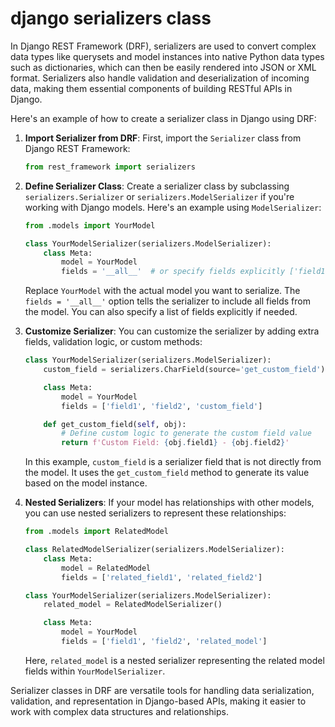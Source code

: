 # django serializers class

In Django REST Framework (DRF), serializers are used to convert complex data types like querysets and model instances into native Python data types such as dictionaries, which can then be easily rendered into JSON or XML format. Serializers also handle validation and deserialization of incoming data, making them essential components of building RESTful APIs in Django.

Here's an example of how to create a serializer class in Django using DRF:

1. **Import Serializer from DRF**:
   First, import the `Serializer` class from Django REST Framework:

   ```python
   from rest_framework import serializers
   ```

2. **Define Serializer Class**:
   Create a serializer class by subclassing `serializers.Serializer` or `serializers.ModelSerializer` if you're working with Django models. Here's an example using `ModelSerializer`:

   ```python
   from .models import YourModel

   class YourModelSerializer(serializers.ModelSerializer):
       class Meta:
           model = YourModel
           fields = '__all__'  # or specify fields explicitly ['field1', 'field2', ...]
   ```

   Replace `YourModel` with the actual model you want to serialize. The `fields = '__all__'` option tells the serializer to include all fields from the model. You can also specify a list of fields explicitly if needed.

3. **Customize Serializer**:
   You can customize the serializer by adding extra fields, validation logic, or custom methods:

   ```python
   class YourModelSerializer(serializers.ModelSerializer):
       custom_field = serializers.CharField(source='get_custom_field')

       class Meta:
           model = YourModel
           fields = ['field1', 'field2', 'custom_field']

       def get_custom_field(self, obj):
           # Define custom logic to generate the custom field value
           return f'Custom Field: {obj.field1} - {obj.field2}'
   ```

   In this example, `custom_field` is a serializer field that is not directly from the model. It uses the `get_custom_field` method to generate its value based on the model instance.

4. **Nested Serializers**:
   If your model has relationships with other models, you can use nested serializers to represent these relationships:

   ```python
   from .models import RelatedModel

   class RelatedModelSerializer(serializers.ModelSerializer):
       class Meta:
           model = RelatedModel
           fields = ['related_field1', 'related_field2']

   class YourModelSerializer(serializers.ModelSerializer):
       related_model = RelatedModelSerializer()

       class Meta:
           model = YourModel
           fields = ['field1', 'field2', 'related_model']
   ```

   Here, `related_model` is a nested serializer representing the related model fields within `YourModelSerializer`.

Serializer classes in DRF are versatile tools for handling data serialization, validation, and representation in Django-based APIs, making it easier to work with complex data structures and relationships.